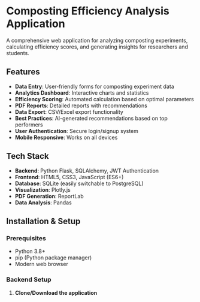 # Composting Efficiency Analysis Application

A comprehensive web application for analyzing composting experiments, calculating efficiency scores, and generating insights for researchers and students.

## Features

- **Data Entry**: User-friendly forms for composting experiment data
- **Analytics Dashboard**: Interactive charts and statistics
- **Efficiency Scoring**: Automated calculation based on optimal parameters
- **PDF Reports**: Detailed reports with recommendations
- **Data Export**: CSV/Excel export functionality
- **Best Practices**: AI-generated recommendations based on top performers
- **User Authentication**: Secure login/signup system
- **Mobile Responsive**: Works on all devices

## Tech Stack

- **Backend**: Python Flask, SQLAlchemy, JWT Authentication
- **Frontend**: HTML5, CSS3, JavaScript (ES6+)
- **Database**: SQLite (easily switchable to PostgreSQL)
- **Visualization**: Plotly.js
- **PDF Generation**: ReportLab
- **Data Analysis**: Pandas

## Installation & Setup

### Prerequisites
- Python 3.8+
- pip (Python package manager)
- Modern web browser

### Backend Setup

1. **Clone/Download the application**


